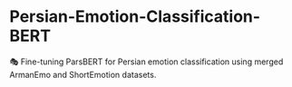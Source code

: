 # Persian-Emotion-Classification-BERT
🎭 Fine-tuning ParsBERT for Persian emotion classification using merged ArmanEmo and ShortEmotion datasets.
